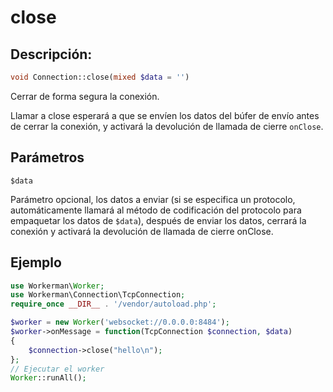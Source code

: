 # close
## Descripción:
```php
void Connection::close(mixed $data = '')
```

Cerrar de forma segura la conexión.

Llamar a close esperará a que se envíen los datos del búfer de envío antes de cerrar la conexión, y activará la devolución de llamada de cierre ```onClose```.

## Parámetros

 ``` $data ```

Parámetro opcional, los datos a enviar (si se especifica un protocolo, automáticamente llamará al método de codificación del protocolo para empaquetar los datos de ```$data```), después de enviar los datos, cerrará la conexión y activará la devolución de llamada de cierre onClose.

## Ejemplo

```php
use Workerman\Worker;
use Workerman\Connection\TcpConnection;
require_once __DIR__ . '/vendor/autoload.php';

$worker = new Worker('websocket://0.0.0.0:8484');
$worker->onMessage = function(TcpConnection $connection, $data)
{
    $connection->close("hello\n");
};
// Ejecutar el worker
Worker::runAll();
```
